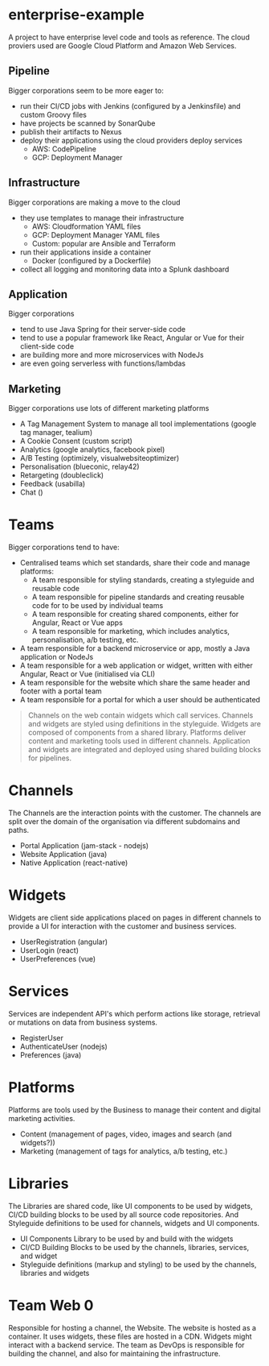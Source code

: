 # enterprise-example
A project to have enterprise level code and tools as reference. The cloud proviers used are Google Cloud Platform and Amazon Web Services.

## Pipeline
Bigger corporations seem to be more eager to:
- run their CI/CD jobs with Jenkins (configured by a Jenkinsfile) and custom Groovy files
- have projects be scanned by SonarQube
- publish their artifacts to Nexus
- deploy their applications using the cloud providers deploy services
  - AWS: CodePipeline
  - GCP: Deployment Manager

## Infrastructure
Bigger corporations are making a move to the cloud
- they use templates to manage their infrastructure
  - AWS: Cloudformation YAML files
  - GCP: Deployment Manager YAML files
  - Custom: popular are Ansible and Terraform
- run their applications inside a container
  - Docker (configured by a Dockerfile)
- collect all logging and monitoring data into a Splunk dashboard

## Application
Bigger corporations
- tend to use Java Spring for their server-side code
- tend to use a popular framework like React, Angular or Vue for their client-side code
- are building more and more microservices with NodeJs
- are even going serverless with functions/lambdas

## Marketing
Bigger corporations use lots of different marketing platforms
- A Tag Management System to manage all tool implementations (google tag manager, tealium)
- A Cookie Consent (custom script)
- Analytics (google analytics, facebook pixel)
- A/B Testing (optimizely, visualwebsiteoptimizer)
- Personalisation (blueconic, relay42)
- Retargeting (doubleclick)
- Feedback (usabilla)
- Chat ()

# Teams
Bigger corporations tend to have:
- Centralised teams which set standards, share their code and manage platforms:
  - A team responsible for styling standards, creating a styleguide and reusable code
  - A team responsible for pipeline standards and creating reusable code for to be used by individual teams
  - A team responsible for creating shared components, either for Angular, React or Vue apps
  - A team responsible for marketing, which includes analytics, personalisation, a/b testing, etc.
- A team responsible for a backend microservice or app, mostly a Java application or NodeJs
- A team responsible for a web application or widget, written with either Angular, React or Vue (initialised via CLI)
- A team responsible for the website which share the same header and footer with a portal team
- A team responsible for a portal for which a user should be authenticated

> Channels on the web contain widgets which call services.
> Channels and widgets are styled using definitions in the styleguide.
> Widgets are composed of components from a shared library.
> Platforms deliver content and marketing tools used in different channels.
> Application and widgets are integrated and deployed using shared building blocks for pipelines.

# Channels
The Channels are the interaction points with the customer. The channels are
split over the domain of the organisation via different subdomains and paths.
- Portal Application (jam-stack - nodejs)
- Website Application (java)
- Native Application (react-native)

# Widgets
Widgets are client side applications placed on pages in different channels to provide a UI for interaction with the customer and business services.
- UserRegistration (angular)
- UserLogin (react)
- UserPreferences (vue)

# Services
Services are independent API's which perform actions like storage, retrieval or mutations on data from business systems.
- RegisterUser
- AuthenticateUser (nodejs)
- Preferences (java)

# Platforms
Platforms are tools used by the Business to manage their content and digital marketing activities.
- Content (management of pages, video, images and search (and widgets?))
- Marketing (management of tags for analytics, a/b testing, etc.)

# Libraries
The Libraries are shared code, like UI components to be used by widgets, CI/CD building
blocks to be used by all source code repositories. And Styleguide definitions to be used
for channels, widgets and UI components.
- UI Components Library to be used by and build with the widgets
- CI/CD Building Blocks to be used by the channels, libraries, services,  and widget
- Styleguide definitions (markup and styling) to be used by the channels, libraries and widgets


# Team Web 0
Responsible for hosting a channel, the Website. The website is hosted as a container.
It uses widgets, these files are hosted in a CDN. Widgets might interact with a backend service.
The team as DevOps is responsible for building the channel, and also for maintaining the infrastructure.
